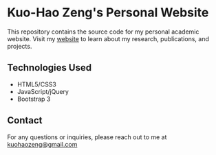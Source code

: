 # Kuo-Hao Zeng's Personal Website

This repository contains the source code for my personal academic website. Visit my [website](https://KuoHaoZeng.github.io) to learn about my research, publications, and projects.

## Technologies Used
- HTML5/CSS3
- JavaScript/jQuery
- Bootstrap 3

## Contact
For any questions or inquiries, please reach out to me at kuohaozeng@gmail.com
